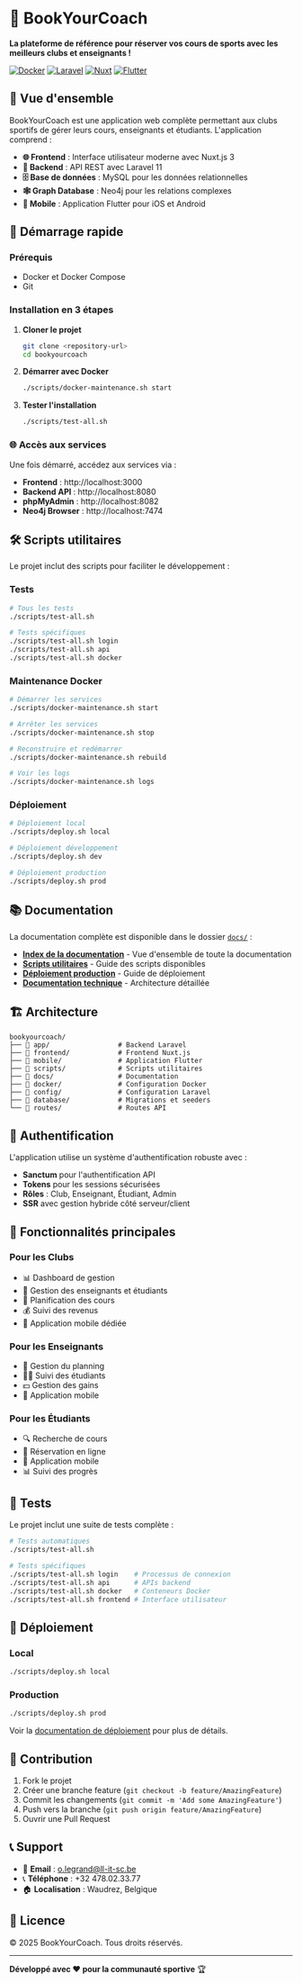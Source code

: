 # 🏇 BookYourCoach

**La plateforme de référence pour réserver vos cours de sports avec les meilleurs clubs et enseignants !**

[![Docker](https://img.shields.io/badge/Docker-Ready-blue?logo=docker)](https://www.docker.com/)
[![Laravel](https://img.shields.io/badge/Laravel-11-red?logo=laravel)](https://laravel.com/)
[![Nuxt](https://img.shields.io/badge/Nuxt-3-green?logo=nuxt.js)](https://nuxt.com/)
[![Flutter](https://img.shields.io/badge/Flutter-Mobile-blue?logo=flutter)](https://flutter.dev/)

## 🎯 Vue d'ensemble

BookYourCoach est une application web complète permettant aux clubs sportifs de gérer leurs cours, enseignants et étudiants. L'application comprend :

- **🌐 Frontend** : Interface utilisateur moderne avec Nuxt.js 3
- **🔧 Backend** : API REST avec Laravel 11
- **🗄️ Base de données** : MySQL pour les données relationnelles
- **🕸️ Graph Database** : Neo4j pour les relations complexes
- **📱 Mobile** : Application Flutter pour iOS et Android

## 🚀 Démarrage rapide

### Prérequis
- Docker et Docker Compose
- Git

### Installation en 3 étapes

1. **Cloner le projet**
   ```bash
   git clone <repository-url>
   cd bookyourcoach
   ```

2. **Démarrer avec Docker**
   ```bash
   ./scripts/docker-maintenance.sh start
   ```

3. **Tester l'installation**
   ```bash
   ./scripts/test-all.sh
   ```

### 🌐 Accès aux services

Une fois démarré, accédez aux services via :

- **Frontend** : http://localhost:3000
- **Backend API** : http://localhost:8080
- **phpMyAdmin** : http://localhost:8082
- **Neo4j Browser** : http://localhost:7474

## 🛠️ Scripts utilitaires

Le projet inclut des scripts pour faciliter le développement :

### Tests
```bash
# Tous les tests
./scripts/test-all.sh

# Tests spécifiques
./scripts/test-all.sh login
./scripts/test-all.sh api
./scripts/test-all.sh docker
```

### Maintenance Docker
```bash
# Démarrer les services
./scripts/docker-maintenance.sh start

# Arrêter les services
./scripts/docker-maintenance.sh stop

# Reconstruire et redémarrer
./scripts/docker-maintenance.sh rebuild

# Voir les logs
./scripts/docker-maintenance.sh logs
```

### Déploiement
```bash
# Déploiement local
./scripts/deploy.sh local

# Déploiement développement
./scripts/deploy.sh dev

# Déploiement production
./scripts/deploy.sh prod
```

## 📚 Documentation

La documentation complète est disponible dans le dossier [`docs/`](docs/) :

- **[Index de la documentation](docs/INDEX.md)** - Vue d'ensemble de toute la documentation
- **[Scripts utilitaires](scripts/README.md)** - Guide des scripts disponibles
- **[Déploiement production](docs/PRODUCTION_DEPLOYMENT.md)** - Guide de déploiement
- **[Documentation technique](docs/TECHNICAL_DOCUMENTATION.md)** - Architecture détaillée

## 🏗️ Architecture

```
bookyourcoach/
├── 📁 app/                 # Backend Laravel
├── 📁 frontend/            # Frontend Nuxt.js
├── 📁 mobile/              # Application Flutter
├── 📁 scripts/             # Scripts utilitaires
├── 📁 docs/                # Documentation
├── 📁 docker/              # Configuration Docker
├── 📁 config/              # Configuration Laravel
├── 📁 database/            # Migrations et seeders
└── 📁 routes/              # Routes API
```

## 🔐 Authentification

L'application utilise un système d'authentification robuste avec :
- **Sanctum** pour l'authentification API
- **Tokens** pour les sessions sécurisées
- **Rôles** : Club, Enseignant, Étudiant, Admin
- **SSR** avec gestion hybride côté serveur/client

## 🎨 Fonctionnalités principales

### Pour les Clubs
- 📊 Dashboard de gestion
- 👥 Gestion des enseignants et étudiants
- 📅 Planification des cours
- 💰 Suivi des revenus
- 📱 Application mobile dédiée

### Pour les Enseignants
- 📅 Gestion du planning
- 👨‍🎓 Suivi des étudiants
- 💵 Gestion des gains
- 📱 Application mobile

### Pour les Étudiants
- 🔍 Recherche de cours
- 📅 Réservation en ligne
- 📱 Application mobile
- 📊 Suivi des progrès

## 🧪 Tests

Le projet inclut une suite de tests complète :

```bash
# Tests automatiques
./scripts/test-all.sh

# Tests spécifiques
./scripts/test-all.sh login    # Processus de connexion
./scripts/test-all.sh api      # APIs backend
./scripts/test-all.sh docker   # Conteneurs Docker
./scripts/test-all.sh frontend # Interface utilisateur
```

## 🚀 Déploiement

### Local
```bash
./scripts/deploy.sh local
```

### Production
```bash
./scripts/deploy.sh prod
```

Voir la [documentation de déploiement](docs/PRODUCTION_DEPLOYMENT.md) pour plus de détails.

## 🤝 Contribution

1. Fork le projet
2. Créer une branche feature (`git checkout -b feature/AmazingFeature`)
3. Commit les changements (`git commit -m 'Add some AmazingFeature'`)
4. Push vers la branche (`git push origin feature/AmazingFeature`)
5. Ouvrir une Pull Request

## 📞 Support

- 📧 **Email** : o.legrand@ll-it-sc.be
- 📞 **Téléphone** : +32 478.02.33.77
- 🏠 **Localisation** : Waudrez, Belgique

## 📄 Licence

© 2025 BookYourCoach. Tous droits réservés.

---

**Développé avec ❤️ pour la communauté sportive** 🏆
